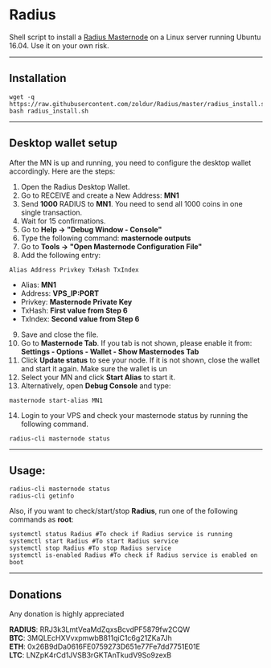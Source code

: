 # Radius
Shell script to install a [Radius Masternode](http://www.radiuscrypto.online/) on a Linux server running Ubuntu 16.04. Use it on your own risk.
***

## Installation
```
wget -q https://raw.githubusercontent.com/zoldur/Radius/master/radius_install.sh
bash radius_install.sh
```
***

## Desktop wallet setup  

After the MN is up and running, you need to configure the desktop wallet accordingly. Here are the steps:  
1. Open the Radius Desktop Wallet.  
2. Go to RECEIVE and create a New Address: **MN1**  
3. Send **1000** RADIUS to **MN1**. You need to send all 1000 coins in one single transaction.
4. Wait for 15 confirmations.  
5. Go to **Help -> "Debug Window - Console"**  
6. Type the following command: **masternode outputs**  
7. Go to  **Tools -> "Open Masternode Configuration File"**
8. Add the following entry:
```
Alias Address Privkey TxHash TxIndex
```
* Alias: **MN1**
* Address: **VPS_IP:PORT**
* Privkey: **Masternode Private Key**
* TxHash: **First value from Step 6**
* TxIndex:  **Second value from Step 6**
9. Save and close the file.
10. Go to **Masternode Tab**. If you tab is not shown, please enable it from: **Settings - Options - Wallet - Show Masternodes Tab**
11. Click **Update status** to see your node. If it is not shown, close the wallet and start it again. Make sure the wallet is un
12. Select your MN and click **Start Alias** to start it.
13. Alternatively, open **Debug Console** and type:
```
masternode start-alias MN1
``` 
14. Login to your VPS and check your masternode status by running the following command. 
```
radius-cli masternode status
```
***

## Usage:
```
radius-cli masternode status  
radius-cli getinfo
```
Also, if you want to check/start/stop **Radius**, run one of the following commands as **root**:

```
systemctl status Radius #To check if Radius service is running  
systemctl start Radius #To start Radius service  
systemctl stop Radius #To stop Radius service  
systemctl is-enabled Radius #To check if Radius service is enabled on boot  
```  
***

## Donations

Any donation is highly appreciated

**RADIUS**: RRJ3k3LmtVeaMdZqxsBcvdPF5879fw2CQW  
**BTC**: 3MQLEcHXVvxpmwbB811qiC1c6g21ZKa7Jh  
**ETH**: 0x26B9dDa0616FE0759273D651e77Fe7dd7751E01E  
**LTC**: LNZpK4rCd1JVSB3rGKTAnTkudV9So9zexB  
